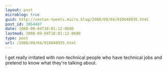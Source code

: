 ```yaml
---
layout: post
microblog: true
guid: http://vmstan-tweets.micro.blog/2008/09/04/910048935.html
post_id: 3054407
date: 2008-09-04T18:01:12-0600
lastmod: 2008-09-04T18:01:12-0600
type: post
url: /2008/09/04/910048935.html
---
```

I get really irritated with non-technical people who have technical jobs and pretend to know what they're talking about.
